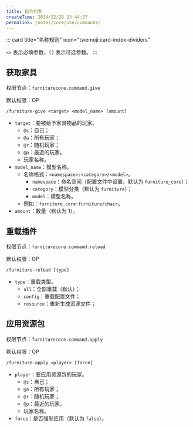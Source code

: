 ```yaml
---
title: 指令列表
createTime: 2024/12/28 23:44:37
permalink: /notes/core/use/commands/
---
```


::: card title="名称规则" icon="twemoji:card-index-dividers"

`<>` 表示必填参数，`[]` 表示可选参数。
:::

## 获取家具

权限节点：`furniturecore.command.give`

默认权限：OP

```
/furniture-give <target> <model_name> [amount]
```

- `target`：要被给予家具物品的玩家。
  - `@s`：自己；
  - `@a`：所有玩家；
  - `@r`：随机玩家；
  - `@p`：最近的玩家。
  - 玩家名称。
- `model_name`：模型名称。
  - 名称格式：`<namespace>:<category>/<model>`。
    - `namespace`：命名空间（配置文件中设置，默认为 `furniture_core`）；
    - `category`：模型分类（默认为 `furniture`）；
    - `model`：模型名称。
  - 例如：`furniture_core:furniture/chair`。
- `amount`：数量（默认为 1）。

## 重载插件

权限节点：`furniturecore.command.reload`

默认权限：OP

```
/furniture-reload [type]
```

- `type`：重载类型。
  - `all`：全部重载（默认）；
  - `config`：重载配置文件；
  - `resource`：重新生成资源文件；

## 应用资源包

权限节点：`furniturecore.command.apply`

默认权限：OP

```
/furniture-apply <player> [force]
```

- `player`：要应用资源包的玩家。
  - `@s`：自己；
  - `@a`：所有玩家；
  - `@r`：随机玩家；
  - `@p`：最近的玩家。
  - 玩家名称。
- `force`：是否强制应用（默认为 `false`）。
